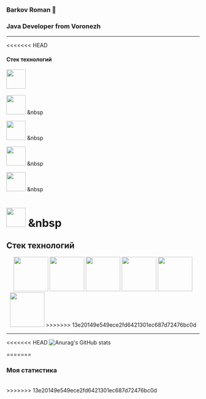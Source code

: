 ### Barkov Roman 👋
### Java Developer from Voronezh

---

<<<<<<< HEAD
#### Стек технологий 
<div align="left">
<img src="https://cdn.jsdelivr.net/gh/devicons/devicon/icons/java/java-original-wordmark.svg" width="50" height="50"  alt=""/> &nbsp&nbsp;

<img src="https://cdn.jsdelivr.net/gh/devicons/devicon/icons/docker/docker-original-wordmark.svg" width="50" height="50" alt=""/> &nbsp&nbsp;

<img src="https://cdn.jsdelivr.net/gh/devicons/devicon/icons/postgresql/postgresql-original-wordmark.svg" width="50" height="50" alt=""/> &nbsp&nbsp;

<img src="https://cdn.jsdelivr.net/gh/devicons/devicon/icons/spring/spring-plain-wordmark.svg" width="50" height="50" alt=""/> &nbsp&nbsp;

<img src="https://cdn.jsdelivr.net/gh/devicons/devicon/icons/git/git-original.svg" width="50" height="50" alt=""/> &nbsp&nbsp;

<img src="https://cdn.jsdelivr.net/gh/devicons/devicon/icons/intellij/intellij-original.svg" width="50" height="50" alt=""/> &nbsp&nbsp;
=======
## Стек технологий 
<div align="center">
<img src="https://cdn.jsdelivr.net/gh/devicons/devicon/icons/java/java-original-wordmark.svg" width="90" height="90"  alt=""/>

<img src="https://cdn.jsdelivr.net/gh/devicons/devicon/icons/docker/docker-original-wordmark.svg" width="90" height="90" alt=""/> 

<img src="https://cdn.jsdelivr.net/gh/devicons/devicon/icons/postgresql/postgresql-original-wordmark.svg" width="90" height="90" alt=""/>

<img src="https://cdn.jsdelivr.net/gh/devicons/devicon/icons/spring/spring-plain-wordmark.svg" width="90" height="90" alt=""/>

<img src="https://cdn.jsdelivr.net/gh/devicons/devicon/icons/git/git-original.svg" width="90" height="90" alt=""/>

<img src="https://cdn.jsdelivr.net/gh/devicons/devicon/icons/intellij/intellij-original.svg" width="90" height="90" alt=""/>
>>>>>>> 13e20149e549ece2fd6421301ec687d72476bc0d
</div>

---

<<<<<<< HEAD
![Anurag's GitHub stats](https://github-readme-stats.vercel.app/api?username=BarkovRoman&show_icons=true&theme=aura)

=======
### Моя статистика
<div id="stat" align="center">
	<img src="https://github-profile-summary-cards.vercel.app/api/cards/profile-details?username=BarkovRoman&theme=default" alt=""/>
	<img src="https://github-profile-summary-cards.vercel.app/api/cards/stats?username=BarkovRoman&theme=default" alt=""/>
	<img src="https://github-profile-summary-cards.vercel.app/api/cards/productive-time?username=BarkovRoman&theme=default" alt=""/>
</div>
>>>>>>> 13e20149e549ece2fd6421301ec687d72476bc0d


          
          

